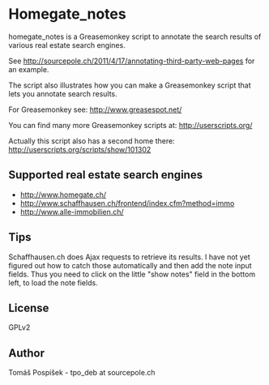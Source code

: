 Homegate_notes
==============
homegate_notes is a Greasemonkey script to annotate the search
results of various real estate search engines.

See http://sourcepole.ch/2011/4/17/annotating-third-party-web-pages
for an example.

The script also illustrates how you can make a Greasemonkey script that
lets you annotate search results.

For Greasemonkey see:
http://www.greasespot.net/

You can find many more Greasemonkey scripts at:
http://userscripts.org/

Actually this script also has a second home there:
http://userscripts.org/scripts/show/101302


Supported real estate search engines
------------------------------------
* http://www.homegate.ch/
* http://www.schaffhausen.ch/frontend/index.cfm?method=immo
* http://www.alle-immobilien.ch/

Tips
----
Schaffhausen.ch does Ajax requests to retrieve its results. I have not yet
figured out how to catch those automatically and then add the note input
fields. Thus you need to click on the little "show notes" field in the
bottom left, to load the note fields.

License
-------
GPLv2

Author
------
Tomáš Pospíšek - tpo_deb at sourcepole.ch
